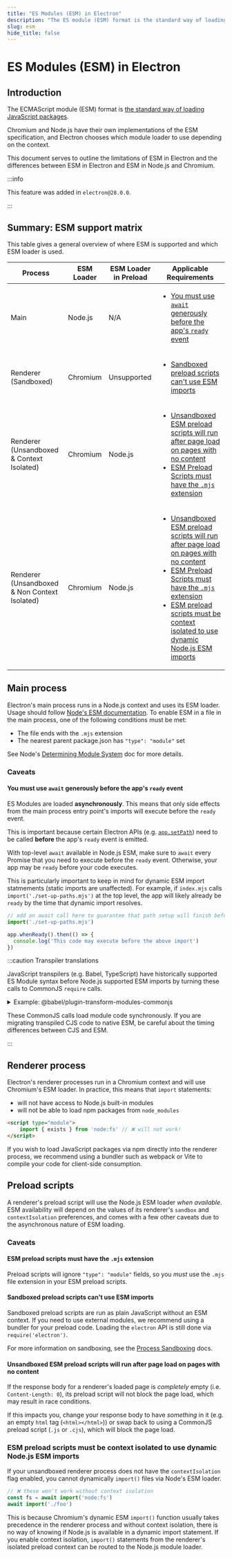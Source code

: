 ```yaml
---
title: "ES Modules (ESM) in Electron"
description: "The ES module (ESM) format is the standard way of loading JavaScript packages."
slug: esm
hide_title: false
---
```


# ES Modules (ESM) in Electron

## Introduction

The ECMAScript module (ESM) format is [the standard way of loading JavaScript packages](https://tc39.es/ecma262/#sec-modules).

Chromium and Node.js have their own implementations of the ESM specification, and Electron
chooses which module loader to use depending on the context.

This document serves to outline the limitations of ESM in Electron and the differences between
ESM in Electron and ESM in Node.js and Chromium.

:::info

This feature was added in `electron@28.0.0`.

:::

## Summary: ESM support matrix

This table gives a general overview of where ESM is supported and which ESM loader is used.

| Process              | ESM Loader | ESM Loader in Preload | Applicable Requirements |
|----------------------|------------|-----------------------|-------------------------|
| Main                 | Node.js    | N/A                   | <ul><li> [You must use `await` generously before the app's `ready` event](#you-must-use-await-generously-before-the-apps-ready-event) </li></ul> |
| Renderer (Sandboxed) | Chromium   | Unsupported           | <ul><li> [Sandboxed preload scripts can't use ESM imports](#sandboxed-preload-scripts-cant-use-esm-imports) </li></ul> |
| Renderer (Unsandboxed & Context Isolated) | Chromium | Node.js | <ul><li> [Unsandboxed ESM preload scripts will run after page load on pages with no content](#unsandboxed-esm-preload-scripts-will-run-after-page-load-on-pages-with-no-content) </li> <li>[ESM Preload Scripts must have the `.mjs` extension](#esm-preload-scripts-must-have-the-mjs-extension)</li></ul> |
| Renderer (Unsandboxed & Non Context Isolated) | Chromium | Node.js | <ul><li>[Unsandboxed ESM preload scripts will run after page load on pages with no content](#unsandboxed-esm-preload-scripts-will-run-after-page-load-on-pages-with-no-content)</li><li>[ESM Preload Scripts must have the `.mjs` extension](#esm-preload-scripts-must-have-the-mjs-extension)</li><li>[ESM preload scripts must be context isolated to use dynamic Node.js ESM imports](#esm-preload-scripts-must-be-context-isolated-to-use-dynamic-nodejs-esm-imports)</li></ul> |

## Main process

Electron's main process runs in a Node.js context and uses its ESM loader. Usage should follow
[Node's ESM documentation](https://nodejs.org/api/esm.html). To enable ESM in a file in the
main process, one of the following conditions must be met:

- The file ends with the `.mjs` extension
- The nearest parent package.json has `"type": "module"` set

See Node's [Determining Module System](https://nodejs.org/api/packages.html#determining-module-system)
doc for more details.

### Caveats

#### You must use `await` generously before the app's `ready` event

ES Modules are loaded **asynchronously**. This means that only side effects
from the main process entry point's imports will execute before the `ready` event.

This is important because certain Electron APIs (e.g. [`app.setPath`](latest/api/app.md#appsetpathname-path))
need to be called **before** the app's `ready` event is emitted.

With top-level `await` available in Node.js ESM, make sure to `await` every Promise that you need to
execute before the `ready` event. Otherwise, your app may be `ready` before your code executes.

This is particularly important to keep in mind for dynamic ESM import statmements (static imports are unaffected).
For example, if `index.mjs` calls `import('./set-up-paths.mjs')` at the top level, the app will
likely already be `ready` by the time that dynamic import resolves.

```js @ts-expect-error=[2] title='index.mjs (Main Process)'
// add an await call here to guarantee that path setup will finish before `ready`
import('./set-up-paths.mjs')

app.whenReady().then(() => {
  console.log('This code may execute before the above import')
})
```

:::caution Transpiler translations

JavaScript transpilers (e.g. Babel, TypeScript) have historically supported ES Module
syntax before Node.js supported ESM imports by turning these calls to CommonJS
`require` calls.

<details><summary>Example: @babel/plugin-transform-modules-commonjs</summary>

The `@babel/plugin-transform-modules-commonjs` plugin will transform
ESM imports down to `require` calls. The exact syntax will depend on the
[`importInterop` setting](https://babeljs.io/docs/babel-plugin-transform-modules-commonjs#importinterop).

```js @nolint @ts-nocheck title='@babel/plugin-transform-modules-commonjs'
import foo from "foo";
import { bar } from "bar";
foo;
bar;

// with "importInterop: node", compiles to ...

"use strict";

var _foo = require("foo");
var _bar = require("bar");

_foo;
_bar.bar;
```

</details>

These CommonJS calls load module code synchronously. If you are migrating transpiled CJS code
to native ESM, be careful about the timing differences between CJS and ESM.

:::

## Renderer process

Electron's renderer processes run in a Chromium context and will use Chromium's ESM loader.
In practice, this means that `import` statements:

- will not have access to Node.js built-in modules
- will not be able to load npm packages from `node_modules`

```html
<script type="module">
    import { exists } from 'node:fs' // ❌ will not work!
</script>
```

If you wish to load JavaScript packages via npm directly into the renderer process, we recommend
using a bundler such as webpack or Vite to compile your code for client-side consumption.

## Preload scripts

A renderer's preload script will use the Node.js ESM loader _when available_.
ESM availability will depend on the values of its renderer's `sandbox` and `contextIsolation`
preferences, and comes with a few other caveats due to the asynchronous nature of ESM loading.

### Caveats

#### ESM preload scripts must have the `.mjs` extension

Preload scripts will ignore `"type": "module"` fields, so you _must_ use the `.mjs` file
extension in your ESM preload scripts.

#### Sandboxed preload scripts can't use ESM imports

Sandboxed preload scripts are run as plain JavaScript without an ESM context. If you need to
use external modules, we recommend using a bundler for your preload code. Loading the
`electron` API is still done via `require('electron')`.

For more information on sandboxing, see the [Process Sandboxing](latest/tutorial/sandbox.md) docs.

#### Unsandboxed ESM preload scripts will run after page load on pages with no content

If the response body for a renderer's loaded page is _completely_ empty (i.e. `Content-Length: 0`),
its preload script will not block the page load, which may result in race conditions.

If this impacts you, change your response body to have _something_ in it
(e.g. an empty `html` tag (`<html></html>`)) or swap back to using a CommonJS preload script
(`.js` or `.cjs`), which will block the page load.

### ESM preload scripts must be context isolated to use dynamic Node.js ESM imports

If your unsandboxed renderer process does not have the `contextIsolation` flag enabled,
you cannot dynamically `import()` files via Node's ESM loader.

```js @ts-nocheck title='preload.mjs'
// ❌ these won't work without context isolation
const fs = await import('node:fs')
await import('./foo')
```

This is because Chromium's dynamic ESM `import()` function usually takes precedence in the
renderer process and without context isolation, there is no way of knowing if Node.js is available
in a dynamic import statement. If you enable context isolation, `import()` statements
from the renderer's isolated preload context can be routed to the Node.js module loader.
